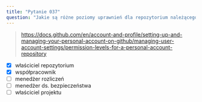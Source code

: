 ```yaml
---
title: "Pytanie 037"
question: "Jakie są różne poziomy uprawnień dla repozytorium należącego do konta osobistego? (Wybierz dwa.)"
---
```


> https://docs.github.com/en/account-and-profile/setting-up-and-managing-your-personal-account-on-github/managing-user-account-settings/permission-levels-for-a-personal-account-repository
- [x] właściciel repozytorium
- [x] współpracownik
- [ ] menedżer rozliczeń
- [ ] menedżer ds. bezpieczeństwa
- [ ] właściciel projektu
